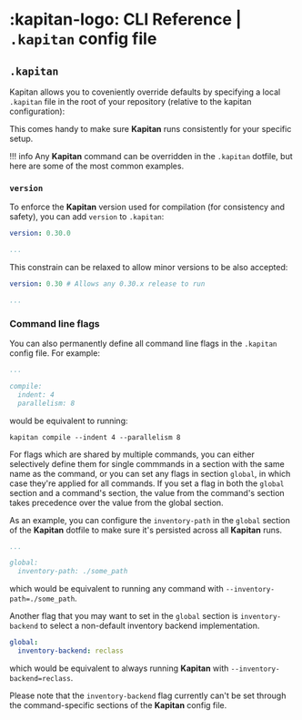 # :kapitan-logo: **CLI Reference** | `.kapitan` config file

## `.kapitan`

Kapitan allows you to coveniently override defaults by specifying a local `.kapitan` file in the root of your repository (relative to the kapitan configuration):

This comes handy to make sure **Kapitan** runs consistently for your specific setup.

!!! info
    Any **Kapitan** command can be overridden in the `.kapitan` dotfile, but here are some of the most common examples.

### `version`

To enforce the **Kapitan** version used for compilation (for consistency and safety), you can add `version` to `.kapitan`:

```yaml
version: 0.30.0

...
```

This constrain can be relaxed to allow minor versions to be also accepted:

```yaml
version: 0.30 # Allows any 0.30.x release to run

...
```

### Command line flags

You can also permanently define all command line flags in the `.kapitan` config file. For example:

```yaml
...

compile:
  indent: 4
  parallelism: 8
```

would be equivalent to running:

```shell
kapitan compile --indent 4 --parallelism 8
```

For flags which are shared by multiple commands, you can either selectively define them for single commmands in a section with the same name as the command, or you can set any flags in section `global`, in which case they're applied for all commands.
If you set a flag in both the `global` section and a command's section, the value from the command's section takes precedence over the value from the global section.

As an example, you can configure the `inventory-path` in the `global` section of the **Kapitan** dotfile to make sure it's persisted across all **Kapitan** runs.

```yaml
...

global:
  inventory-path: ./some_path
```

which would be equivalent to running any command with `--inventory-path=./some_path`.

Another flag that you may want to set in the `global` section is `inventory-backend` to select a non-default inventory backend implementation.

```yaml
global:
  inventory-backend: reclass
```

which would be equivalent to always running **Kapitan** with `--inventory-backend=reclass`.

Please note that the `inventory-backend` flag currently can't be set through the command-specific sections of the **Kapitan** config file.
